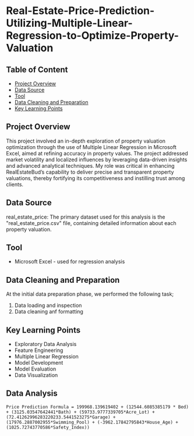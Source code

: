 # Real-Estate-Price-Prediction-Utilizing-Multiple-Linear-Regression-to-Optimize-Property-Valuation

## Table of Content

- [Project Overview](#project-overview)
- [Data Source](#data-source)
- [Tool](#tool)
- [Data Cleaning and Preparation](#data-cleaning-and-preparation)
- [Key Learning Points](Key-learning-points)

## Project Overview

This project involved an in-depth exploration of property valuation optimization through the use of Multiple Linear Regression in Microsoft Excel, aimed at refining accuracy in property values. The project addressed market volatility and localized influences by leveraging data-driven insights and advanced analytical techniques. My role was critical in enhancing RealEstateBud’s capability to deliver precise and transparent property valuations, thereby fortifying its competitiveness and instilling trust among clients.

## Data Source

real_estate_price: The primary dataset used for this analysis is the "real_estate_price.csv" file, containing detailed information about each property valuation.

## Tool

- Microsoft Excel - used for regression analysis

## Data Cleaning and Preparation

At the initial data preparation phase, we performed the following task;

1. Data loading and inspection
2. Data cleaning anf formatting


## Key Learning Points

- Exploratory Data Analysis
-	Feature Engineering
-	Multiple Linear Regression
-	Model Development
-	Model Evaluation
-	Data Visualization

## Data Analysis

~~~
Price Prediction Formula = 199968.139619402 + (12544.6085385179 * Bed) + (3125.03547642441*Bath) + (59733.9777339705*Acre_Lot) + (72.41262996283220233.5441523275*Garage) + (17976.2887002955*Swimming_Pool) + (-3962.17842795843*House_Age) + (1025.72743770586*Safety_Index))
~~~
